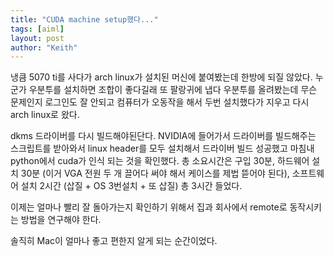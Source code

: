 ```yaml
---
title: "CUDA machine setup했다..."
tags: [aiml]
layout: post
author: "Keith"
---
```


냉큼 5070 ti를 사다가 arch linux가 설치된 머신에 붙여봤는데 한방에 되질 않았다. 누군가 우분투를 설치하면 조합이 좋다길래 또 팔랑귀에 냅다 우분투를 올려봤는데 무슨 문제인지 로그인도 잘 안되고 컴퓨터가 오동작을 해서 두번 설치했다가 지우고 다시 arch linux로 왔다.

dkms 드라이버를 다시 빌드해야된단다. NVIDIA에 들어가서 드라이버를 빌드해주는 스크립트를 받아와서 linux header를 모두 설치해서 드라이버 빌드 성공했고 마침내 python에서 cuda가 인식 되는 것을 확인했다. 총 소요시간은 구입 30분, 하드웨어 설치 30분 (이거 VGA 전원 두 개 끌어다 써야 해서 케이스를 제법 뜯어야 된다), 소프트웨어 설치 2시간 (삽질 + OS 3번설치 + 또 삽질) 총 3시간 들었다.

이제는 얼마나 빨리 잘 돌아가는지 확인하기 위해서 집과 회사에서 remote로 동작시키는 방법을 연구해야 한다. 

솔직히 Mac이 얼마나 좋고 편한지 알게 되는 순간이었다.